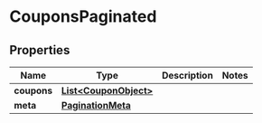 

# CouponsPaginated


## Properties

| Name | Type | Description | Notes |
|------------ | ------------- | ------------- | -------------|
|**coupons** | [**List&lt;CouponObject&gt;**](CouponObject.md) |  |  |
|**meta** | [**PaginationMeta**](PaginationMeta.md) |  |  |




